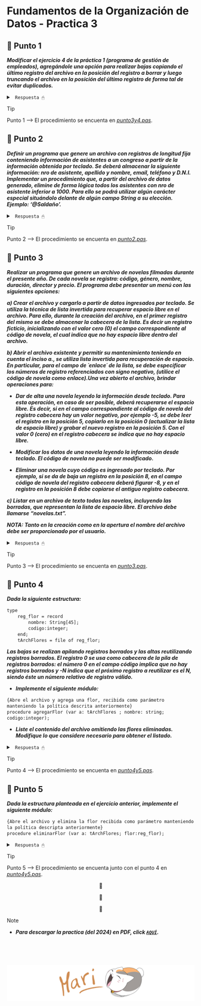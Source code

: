 # Fundamentos de la Organización de Datos - Practica 3

## 🔵 Punto 1

***Modificar el ejercicio 4 de la práctica 1 (programa de gestión de empleados),
agregándole una opción para realizar bajas copiando el último registro del archivo en
la posición del registro a borrar y luego truncando el archivo en la posición del último
registro de forma tal de evitar duplicados.***

<details><summary> <code> Respuesta 🖱 </code></summary><br>

~~~
procedure baja(var arc_emp:empleado); 
var
    nro,aux:integer;
    emp:empleR;
    existe:boolean;
begin
    Reset(arc_emp);
    read(arc_emp,emp);
    WriteLn('Ingrese numero de empleado a eliminar');
    read(nro);
    existe:=false;
    while(not Eof(arc_emp) or (not existe))do begin
        read(arc_emp,emp);
        if(nro<>emp.nro)then
          existe:=true;
    end;
    if (existe) then begin
      aux:=FilePos(arc_emp)-1; {me guardo la posición del registro a sobreescribir}
      Seek(arc_emp,FilePos(arc_emp)-1); {voy a la posicion del ultimo registro en el archivo}
      read(arc_emp,emp); {leo el ultimo registro del archivo}
      Seek(arc_emp,aux); {vuelvo a la posicion del registro a sobreescribir}
      Write(arc_emp,emp); {guardo el ultimo registro en esta posicion}
      Seek(arc_emp,FilePos(arc_emp)-1); {apunto a la posicion del ultimo registro}
      Truncate(arc_emp); {la trunco}
    end;
end;
~~~

</details>

>[!TIP]
>
> Punto 1 --> El procedimiento se encuenta en [*punto3y4.pas*](/practica1/punto3y4.pas).

## 🔵 Punto 2

***Definir un programa que genere un archivo con registros de longitud fija conteniendo información de asistentes a un congreso a partir de la información obtenida por teclado. Se deberá almacenar la siguiente información: nro de asistente, apellido y nombre, email, teléfono y D.N.I. Implementar un procedimiento que, a partir del archivo de datos generado, elimine de forma lógica todos los asistentes con nro de asistente inferior a 1000. Para ello se podrá utilizar algún carácter especial situándolo delante de algún campo String a su elección. Ejemplo: ‘@Saldaño’.***

<details><summary> <code> Respuesta 🖱 </code></summary><br>

~~~
Program punto2;
type
    asistenteR = record
        nroAsis:integer;
        apeNomb:string[20];
        email:string[15];
        tel:integer;
        dni:integer;
    end;
    archivo = file of asistenteR;

procedure cargar (var a:asistenteR);
begin
  WriteLn('Ingrese nroAsist, apellido y nombre, email, tel y dni, o 0 para salir');
  Read(a.nroAsis);
  if(a.nroAsis<>0)then begin
    Read(a.apeNomb);
    Read(a.email);
    Read(a.tel);
    Read(a.dni);
  end;
end;

{generar un archivo con registros de longitud fija conteniendo información de asistentes
a un congreso a partir de la información obtenida por teclado.}
procedure generar(var a:archivo);
var
    asistR:asistenteR;
begin
    Assign(a,'archivo_asistentes');
    Rewrite(a);
    cargar(asistR);
    while (asistR.nroAsis<>0) do begin
        Write(a,asistR);
        cargar(asistR);
    end;
    Close(a);
end;

{elimine de forma lógica todos los asistentes con nro de asistente inferior a 1000}
procedure eliminar_logico(var a:archivo);
var
    asistR:asistenteR;
begin
    Reset(a);
    while (not Eof(a)) do begin
      Read(a,asistR);
      if(asistR.nroAsis<1000)then begin
        asistR.apeNomb:=Concat('***',asistR.apeNomb);
        Seek(a,FilePos(a)-1);
        Write(a,asistR);
      end;
    end;
    Close(a);
end;

{programa principal}
var
    a:archivo;
begin
    generar(a);
    eliminar_logico(a);
end.
~~~

</details>

>[!TIP]
>
> Punto 2 --> El procedimiento se encuenta en [*punto2.pas*](/practica3/punto2.pas).

## 🔵 Punto 3

***Realizar un programa que genere un archivo de novelas filmadas durante el presente año. De cada novela se registra: código, género, nombre, duración, director y precio. El programa debe presentar un menú con las siguientes opciones:***

***a) Crear el archivo y cargarlo a partir de datos ingresados por teclado. Se utiliza la técnica de lista invertida para recuperar espacio libre en el archivo. Para ello, durante la creación del archivo, en el primer registro del mismo se debe almacenar la cabecera de la lista. Es decir un registro ficticio, inicializando con el valor cero (0) el campo correspondiente al código de novela, el cual indica que no hay espacio libre dentro del archivo.***

***b) Abrir el archivo existente y permitir su mantenimiento teniendo en cuenta el inciso a., se utiliza lista invertida para recuperación de espacio. En particular, para el campo de ´enlace´ de la lista, se debe especificar los números de registro referenciados con signo negativo, (utilice el código de novela como enlace).Una vez abierto el archivo, brindar operaciones para:***

* ***Dar de alta una novela leyendo la información desde teclado. Para esta operación, en caso de ser posible, deberá recuperarse el espacio libre. Es decir, si en el campo correspondiente al código de novela del registro cabecera hay un valor negativo, por ejemplo -5, se debe leer el registro en la posición 5, copiarlo en la posición 0 (actualizar la lista de espacio libre) y grabar el nuevo registro en la posición 5. Con el valor 0 (cero) en el registro cabecera se indica que no hay espacio libre.***

* ***Modificar los datos de una novela leyendo la información desde teclado. El código de novela no puede ser modificado.***

* ***Eliminar una novela cuyo código es ingresado por teclado. Por ejemplo, si se da de baja un registro en la posición 8, en el campo código de novela del registro cabecera deberá figurar -8, y en el registro en la posición 8 debe copiarse el antiguo registro cabecera.***

***c) Listar en un archivo de texto todas las novelas, incluyendo las borradas, que representan la lista de espacio libre. El archivo debe llamarse “novelas.txt”.***

***NOTA: Tanto en la creación como en la apertura el nombre del archivo debe ser proporcionado por el usuario.***

<details><summary> <code> Respuesta 🖱 </code></summary><br>

~~~
Program punto3;
type
    novelaR = record
        cod:integer;
        genero:String[10];
        nombre:String[20];
        duracion:integer;
        director:string[20];
        precio:real;
    end;
    arc_novelas = file of novelaR;

procedure leer_novela(var nov:novelaR);
begin
  WriteLn('Ingrese codigo, genero, nombre, duracion, director y precio, o -1 para terminar.');
  Read(nov.cod);
  if(nov.cod<>-1)then begin
    Read(nov.genero);
    Read(nov.nombre);
    Read(nov.duracion);
    Read(nov.director);
    Read(nov.precio);
  end;
end;

{punto a) --> Crear el archivo y cargarlo a partir de datos ingresados por teclado. 
(LISTA INVERTIDA: durante la creación del archivo, en el primer registro se debe 
almacenar la cabecera de la lista. Es decir un registro ficticio, inicializando con el 
valor cero (0) el campo correspondiente al código de novela, el cual indica que no hay 
espacio libre dentro del archivo}
procedure carga(var a:arc_novelas);
var
    nov:novelaR;
begin
    Assign(a,'archivo');
    Rewrite(a);
    nov.cod:=0;
    Write(a,nov); {cabecera de la lista}
    leer_novela(nov);
    while (nov.cod<>-1) do begin
      Write(a,nov);
      leer_novela(nov);
    end;
    Close(a);
end;

{punto b) i --> dar de alta una novela (de ser posible)}
procedure alta_novela(var a:arc_novelas);
var 
    nueva,nov,cab:novelaR;
begin
    Reset(a);
    leer_novela(nueva);
    read(a,nov);
    if (nov.cod=0) then begin
      Seek(a,FileSize(a));
      Write(a,nueva);
    end
    else begin
      Seek(a,abs(nov.cod)); {voy a la posicion en donde quiero guardar la nueva novela}
      Read(a,cab); {leo el registro de esa posicion y me lo guardo en cab}
      Seek(a,FilePos(a)-1); {vuelvo a apuntar donde tengo espacio}
      Write(a,nueva); {guardo la novela nueva}
      Seek(a,0); {voy a la posicion cabecera}
      Write(a,cab); {guardo la variable cabecera que tiene otra posicion libre (o el 0)}
    end;
    Close(a);
end;

{punto b) ii --> modificar novela desde teclado (cod NO)}
procedure realizar_modif(var n:novela);
var
    aux:integer;
begin
    aux:=1;
    while (aux>0 and aux<=5) do begin
      WriteLn('Ingrese la opcion que desea modificar');
      WriteLn('1 --> Modificar genero.');
      WriteLn('2 --> Modificar nombre.');
      WriteLn('3 --> Modificar duracion.');
      WriteLn('4 --> Modificar director.');
      WriteLn('5 --> Modificar precio.');
      WriteLn('Cualquier otro para salir.');
      Read(aux);
      WriteLn('Ingrese modificacion: ');
      case aux of
        1: read (n.genero);
        2: read (n.nombre);
        3: read (n.duracion);
        4: read (n.director);
        5: read (n.precio);
      end;
    end;
end;

procedure modificar(var a:arc_novelas);
var
    n:novelaR;
    cod:integer;
    esta:boolean;
begin
    Reset(a);
    WriteLn('Ingrese cod de novela a modificar: ');
    read(cod);
    esta:=false;
    while ((not Eof(a)) and (not esta)) do begin
      read(a,n);
      if(n.cod=cod)then
        esta:=true;
    end;
    if esta then begin
      realizar_modif(n);
      seek(a,FilePos(a)-1);
      write(a,n);
    end 
    else 
      WriteLn('No se encontró la novela.');
    Close(a);
end;

{punto b) iii --> dar de baja novela}
procedure baja_novela(var a:arc_novelas);
var
    cod:integer;
    cab,n:novelaR;
    esta:boolean;
begin
    Reset(a);
    WriteLn('Ingrese codigo de la novela a eliminar.');
    read(cod);
    esta:=false;
    Read(a,cab);
    Read(a,n);
    while (not Eof(a)) do begin
      if(n.cod=cod)then begin
        esta:=true;
        n.cod:=cab.cod; {guardo el codigo que tengo en cabecera en el lugar a eliminar}
        Seek(a,FilePos(a)-1);   {vuelvo el puntero para atras}
        cab.cod := FilePos(a)*-1; {pongo la posicion a eliminar en negativo y guardo en cabecera}
        Write(a,n); {guardo en la posicion el archivo con el codigo negativo (elim logica)}
        Seek(a,0); {vuelvo a cabecera}
        Write(a,cab); {guardo cabecera modificada}
      end
      else 
        Read(a,n);
    end;
    if(not esta)then
      WriteLn('La novela que se quiere eliminar no esta en el archivo.');
    Close(a);
end;

{punto c) --> listar novelas que representan la lista de espacio libre.}
procedure listar (var a:arc_novelas;var txt:Text);
var
    n:novelaR;
begin
    Assign(txt,'novelas.txt');
    Rewrite(txt);
    Reset(a);
    Seek(a,1); {salteo la cabecera}
    Read(a,n);
    while (not Eof(a)) do begin
      if(n.cod>0)then 
        WriteLn(txt,'Codigo: ',n.cod,', Nombre: ',n.nombre,', Genero: ',n.genero,' Duracion: ',n.duracion,', Director: ',n.director,' Precio: ',n.precio,'.')
      else 
        WriteLn('Espacio Libre.');
      Read(a,n);
    end;
    Close(a);
    Close(txt);
end;

{programa principal}
var
    a:arc_novelas;
    txt:Text;
begin
    carga(a);
    alta_novela(a);
    modificar(a);
    baja_novela(a);
    listar(a,txt);
end.
~~~

</details>

>[!TIP]
>
> Punto 3 --> El procedimiento se encuenta en [*punto3.pas*](/practica3/punto3.pas).

## 🔵 Punto 4

***Dada la siguiente estructura:***

~~~
type
    reg_flor = record
        nombre: String[45];
        codigo:integer;
    end;
    tArchFlores = file of reg_flor;
~~~
***Las bajas se realizan apilando registros borrados y las altas reutilizando registros borrados. El registro 0 se usa como cabecera de la pila de registros borrados: el número 0 en el campo código implica que no hay registros borrados y -N indica que el próximo registro a reutilizar es el N, siendo éste un número relativo de registro válido.***

* ***Implemente el siguiente módulo:***

~~~
{Abre el archivo y agrega una flor, recibida como parámetro manteniendo la política descrita anteriormente}
procedure agregarFlor (var a: tArchFlores ; nombre: string; codigo:integer);
~~~

* ***Liste el contenido del archivo omitiendo las flores eliminadas. Modifique lo que considere necesario para obtener el listado.***

<details><summary> <code> Respuesta 🖱 </code></summary><br>

~~~
Program punto4;

type
    reg_flor = record
        nombre: String[45];
        codigo:integer;
    end;
    tArchFlores = file of reg_flor;

{miro el numero cabecera.
    Si cod=0 no tengo espacio entonces agrego al final una flor
    Si cod<>0 tengo espacios, que puedo reutilizar}
procedure agregarFlor (var a: tArchFlores ; nombre: string; codigo:integer);
var
    reg,cab:reg_flor;
begin
    Reset(a);
    Read(a,cab);
    if(cab=0)then begin
      Seek(a,FileSize(a));
      reg.nombre:=nombre;
      reg.codigo:=codigo;
      Write(a,reg);
    end
    else begin
      Seek(a,Abs(cab.codigo)); {voy a la posicion guardada en cabecera}
      Read(a,cab); {me guardo el codigo guardado en pos libre (0 si no hay mas espacios)}
      Seek(a,FilePos(a)-1); {apunto para atras donde tengo libre}
      Write(a,reg); {guardo la flor nueva}
      Seek(a,0); {vuelvo al inicio}
      Write(a,cab); {guardo cabecera nueva}
    end;
end;

{liste el contenido del archivo omitiendo las flores eliminadas.}
procedure listar (var a:tArchFlores; var txt:Text);
var
    reg:reg_flor;
begin
    Assing(txt,'archivo.txt');
    Rewrite(txt);
    while (not Eof(a)) do begin
        read(a,reg);
        if(reg.codigo>0)then
          WriteLn(txt,'Nombre: ',reg.nombre,', Codigo: ',reg.codigo);
    end;
end;

{programa principal}
var
    a:tArchFlores;
    nom:string;
    cod:integer;
    txt:Text;
begin
    {...codigo...}
    agregarFlor(a,nom,cod);
    listar(a,txt);
end.
~~~

</details>

>[!TIP]
>
> Punto 4 --> El procedimiento se encuenta en [*punto4y5.pas*](/practica3/punto4y5.pas).

## 🔵 Punto 5

***Dada la estructura planteada en el ejercicio anterior, implemente el siguiente módulo:***

~~~
{Abre el archivo y elimina la flor recibida como parámetro manteniendo la política descripta anteriormente}
procedure eliminarFlor (var a: tArchFlores; flor:reg_flor);
~~~

<details><summary> <code> Respuesta 🖱 </code></summary><br>

~~~
procedure eliminarFlor (var a: tArchFlores; flor:reg_flor);
var
    cab,aux:reg_flor;
    esta:boolean;
begin
    Reset(a);
    Seek(a,cab);
    read(a,aux);
    esta:=false;
    while((not Eof(a)) and (not esta))do 
      if(aux.codigo=flor.codigo)then begin
        esta:=true;
        aux.codigo:=cab.codigo;
        Seek(a,FilePos(a)-1);
        cab.codigo:=FilePos(a)*-1;
        Write(a,aux);
        Seek(a,0);
        Write(a,cab);
      end
      else 
        read(a,aux);
    if(not esta)then
      WriteLn('La flor que se quiere eliminar no se encuentra en el archivo');
    Close(a);
end;
~~~

</details>

>[!TIP]
>
> Punto 5 --> El procedimiento se encuenta junto con el punto 4 en [*punto4y5.pas*](/practica3/punto4y5.pas).

<p align=center>🔵</p>
<p align=center>🔵</p>
<p align=center>🔵</p>


>[!NOTE]
>
> * ***Para descargar la practica (del 2024) en PDF, click [<code>AQUÍ</code>](https://drive.google.com/file/d/1SQitB1Q9bsS3azl4tFKMQryw7hZCEiFR/view?usp=sharing).***


<br>
<br>
<br>


<p><img align="center" src="https://github.com/Marimari2342/Marimari2342/blob/main/firmagith.png" alt="marigit"/></p>